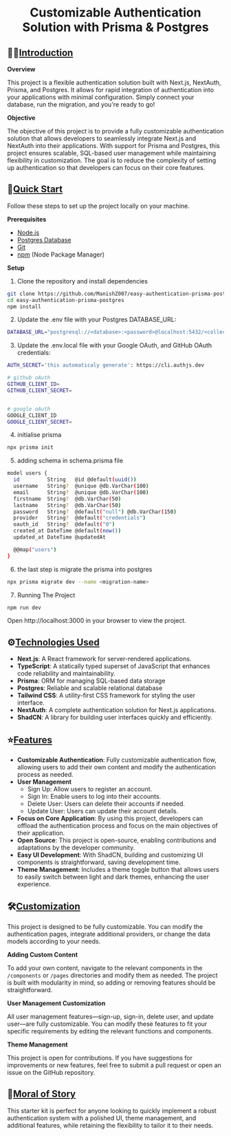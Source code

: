 <h1 align="center">Customizable Authentication Solution with Prisma & Postgres</h1>

## 🙋‍♂️<a href="introduction">Introduction</a>

**Overview**

This project is a flexible authentication solution built with Next.js, NextAuth, Prisma, and Postgres. It allows for rapid integration of authentication into your applications with minimal configuration. Simply connect your database, run the migration, and you're ready to go!

**Objective**

The objective of this project is to provide a fully customizable authentication solution that allows developers to seamlessly integrate Next.js and NextAuth into their applications. With support for Prisma and Postgres, this project ensures scalable, SQL-based user management while maintaining flexibility in customization. The goal is to reduce the complexity of setting up authentication so that developers can focus on their core features.

## 🤩<a href="quick-start">Quick Start</a>

Follow these steps to set up the project locally on your machine.

**Prerequisites**

- [Node.js](https://nodejs.org/en)
- [Postgres Database](https://www.postgresql.org)
- [Git](https://git-scm.com/)
- [npm](https://www.npmjs.com/) (Node Package Manager)

**Setup**

1. Clone the repository and install dependencies
```bash
git clone https://github.com/ManishZ007/easy-authentication-prisma-postgres.git
cd easy-authentication-prisma-postgres
npm install
```
2. Update the .env file with your Postgres DATABASE_URL:
```bash
DATABASE_URL="postgresql://<database>:<password>@localhost:5432/<collection>"
```
3. Update the .env.local file with your Google OAuth, and GitHub OAuth credentials:
```bash
AUTH_SECRET='this automaticaly generate': https://cli.authjs.dev

# github oAuth
GITHUB_CLIENT_ID=
GITHUB_CLIENT_SECRET=


# google oAuth
GOOGLE_CLIENT_ID
GOOGLE_CLIENT_SECRET=
```

4. initialise prisma
```bash
npx prisma init
```

5. adding schema in schema.prisma file
```bash
model users {
  id         String   @id @default(uuid())
  username   String?  @unique @db.VarChar(100)
  email      String?  @unique @db.VarChar(100)
  firstname  String?  @db.VarChar(50)
  lastname   String?  @db.VarChar(50)
  password   String?  @default("null") @db.VarChar(150)
  provider   String?  @default("credentials")
  oauth_id   String?  @default("0")
  created_at DateTime @default(now())
  updated_at DateTime @updatedAt

  @@map("users")
}
```

6. the last step is migrate the prisma into postgres
```bash
npx prisma migrate dev --name <migration-name>
```

7. Running The Project
```bash
npm run dev
```

Open http://localhost:3000 in your browser to view the project.


## ⚙️<a href="techologies-used">Technologies Used</a>

- **Next.js**: A React framework for server-rendered applications.
- **TypeScript**: A statically typed superset of JavaScript that enhances code reliability and maintainability.
- **Prisma**: ORM for managing SQL-based data storage
- **Postgres**: Reliable and scalable relational database
- **Tailwind CSS**: A utility-first CSS framework for styling the user interface.
- **NextAuth**: A complete authentication solution for Next.js applications.
- **ShadCN**: A library for building user interfaces quickly and efficiently.

## ⭐<a href="features">Features</a>

- **Customizable Authentication**: Fully customizable authentication flow, allowing users to add their own content and modify the authentication process as needed.
- **User Management**
   - Sign Up: Allow users to register an account.
   - Sign In: Enable users to log into their accounts.
   - Delete User: Users can delete their accounts if needed.
   - Update User: Users can update their account details.
- **Focus on Core Application**: By using this project, developers can offload the authentication process and focus on the main objectives of their application.
- **Open Source**: This project is open-source, enabling contributions and adaptations by the developer community.
- **Easy UI Development**: With ShadCN, building and customizing UI components is straightforward, saving development time.
- **Theme Management**: Includes a theme toggle button that allows users to easily switch between light and dark themes, enhancing the user experience.

## 🛠️<a href="customization">Customization</a>

This project is designed to be fully customizable. You can modify the authentication pages, integrate additional providers, or change the data models according to your needs.

**Adding Custom Content**

To add your own content, navigate to the relevant components in the ```/components``` or ```/pages``` directories and modify them as needed. The project is built with modularity in mind, so adding or removing features should be straightforward.

**User Management Customization**

All user management features—sign-up, sign-in, delete user, and update user—are fully customizable. You can modify these features to fit your specific requirements by editing the relevant functions and components.

**Theme Management**

This project is open for contributions. If you have suggestions for improvements or new features, feel free to submit a pull request or open an issue on the GitHub repository.

## 🎊<a href="moral-of-story">Moral of Story</a>

This starter kit is perfect for anyone looking to quickly implement a robust authentication system with a polished UI, theme management, and additional features, while retaining the flexibility to tailor it to their needs.

